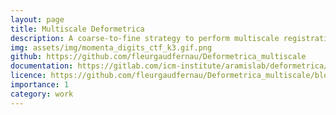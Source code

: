 ```yaml
---
layout: page
title: Multiscale Deformetrica
description: A coarse-to-fine strategy to perform multiscale registration/atlas estimation
img: assets/img/momenta_digits_ctf_k3.gif.png
github: https://github.com/fleurgaudfernau/Deformetrica_multiscale
documentation: https://gitlab.com/icm-institute/aramislab/deformetrica/-/wikis/home
licence: https://github.com/fleurgaudfernau/Deformetrica_multiscale/blob/master/LICENSE.txt
importance: 1
category: work
---
```

